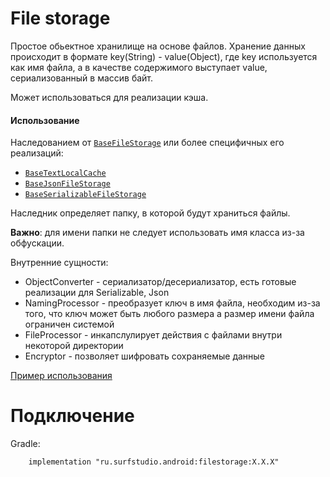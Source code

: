 # File storage
Простое обьектное хранилище на основе файлов. Хранение данных происходит в формате key(String) - value(Object), где key используется как имя файла, а в качестве содержимого выступает value, сериализованный в массив байт.

Может использоваться для реализации кэша.

#### Использование
Наследованием от [`BaseFileStorage`][bfs] или более специфичных его реализаций:

* [`BaseTextLocalCache`][btfs]
* [`BaseJsonFileStorage`][bjfs]
* [`BaseSerializableFileStorage`][bsfs]

Наследник определяет папку, в которой будут храниться файлы. 

**Важно**: для имени папки не следует использовать имя класса из-за обфускации.

Внутренние сущности:

* ObjectConverter - сериализатор/десериализатор, есть готовые реализации для Serializable, Json
* NamingProcessor - преобразует ключ в имя файла, необходим из-за того, что ключ может быть любого размера а размер имени файла ограничен системой
* FileProcessor - инкапслулирует действия с файлами внутри некоторой директории
* Encryptor - позволяет шифровать сохраняемые данные 

[Пример использования](../sample)

# Подключение
Gradle:
```
    implementation "ru.surfstudio.android:filestorage:X.X.X"
```

[bfs]:  src/main/java/ru/surfstudio/android/filestorage/storage/BaseFileStorage.java
[btfs]:  src/main/java/ru/surfstudio/android/filestorage/storage/BaseTextFileStorage.kt
[bjfs]:  src/main/java/ru/surfstudio/android/filestorage/storage/BaseJsonFileStorage.kt
[bsfs]:  src/main/java/ru/surfstudio/android/filestorage/storage/BaseSerializableFileStorage.kt